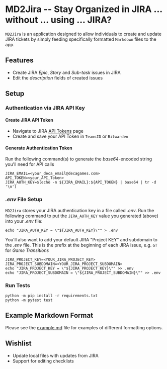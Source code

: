 # MD2Jira -- Stay Organized in JIRA ... without ... using ... JIRA?

`MD2Jira` is an application designed to allow individuals to create and update JIRA tickets by simply feeding specifically formatted `Markdown` files to the app. 

## Features

* Create JIRA _Epic_, _Story_ and _Sub-task_ issues in JIRA
* Edit the _description_ fields of created issues

## Setup

### Authentication via JIRA API Key

#### Create JIRA API Token

* Navigate to JIRA [API Tokens](https://id.atlassian.com/manage-profile/security/api-tokens) page
* Create and save your API Token in `TeamsID` or `Bitwarden`

#### Generate Authentication Token 

Run the following command(s) to generate the _base64_-encoded string you'll need for API calls

```
JIRA_EMAIL=<your_deca_email@decagames.com>
API_TOKEN=<your_API_Token>
JIRA_AUTH_KEY=$(echo -n ${JIRA_EMAIL}:${API_TOKEN} | base64 | tr -d '\n')
```

### _.env_ File Setup

`MD2Jira` stores your JIRA authentication key in a file called _.env_. Run the following command to put the `JIRA_AUTH_KEY` value you generated (above) into your _.env_ file: 

```
echo "JIRA_AUTH_KEY = \"${JIRA_AUTH_KEY}\"" > .env
```

You'll also want to add your default JIRA "Project KEY" and subdomain to the _.env_ file. This is the prefix at the beginning of each JIRA issue, e.g. `GT` for _Game Transitions_

```
JIRA_PROJECT_KEY=<YOUR_JIRA_PROJECT_KEY>
JIRA_PROJECT_SUBDOMAIN=<YOUR_JIRA_PROJECT_SUBDOMAIN>
echo "JIRA_PROJECT_KEY = \"${JIRA_PROJECT_KEY}\"" >> .env
echo "JIRA_PROJECT_SUBDOMAIN = \"${JIRA_PROJECT_SUBDOMAIN}\"" >> .env
```

### Run Tests

```
python -m pip install -r requirements.txt
python -m pytest test
```

## Example Markdown Format

Please see the [example.md](example.md) file for examples of different formatting options.

## Wishlist

* Update local files with updates from JIRA
* Support for editing checklists